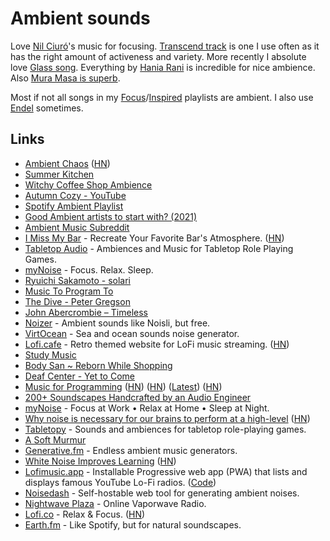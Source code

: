 # Ambient sounds

Love [Nil Ciuró](https://open.spotify.com/artist/2mKlC27x5dL4PIOwzwPGWh)'s music for focusing. [Transcend track](https://open.spotify.com/track/4luihFQ22pn73BCwIGfPlv) is one I use often as it has the right amount of activeness and variety. More recently I absolute love [Glass song](https://open.spotify.com/track/3cxBOgkPQKxUVASrzrxZAm). Everything by [Hania Rani](https://open.spotify.com/artist/14YzutUdMwS9yTnI0IFBaD) is incredible for nice ambience. Also [Mura Masa is superb](https://open.spotify.com/track/2lF5acSU8Vu9292cthQmc5).

Most if not all songs in my [Focus](https://open.spotify.com/playlist/0ESjwZeTcHOWzY3FYO5zs5)/[Inspired](https://open.spotify.com/track/4luihFQ22pn73BCwIGfPlv) playlists are ambient. I also use [Endel](https://endel.io/) sometimes.

## Links

- [Ambient Chaos](https://neal.fun/ambient-chaos/) ([HN](https://news.ycombinator.com/item?id=28566705))
- [Summer Kitchen](https://www.youtube.com/watch?v=e3UFuF4sXlc)
- [Witchy Coffee Shop Ambience](https://www.youtube.com/watch?v=xeMdp4wqrTw)
- [Autumn Cozy - YouTube](https://www.youtube.com/channel/UC8O01n9bla2e-o3GAsOkCEg)
- [Spotify Ambient Playlist](https://open.spotify.com/playlist/5QOChSDsvLTtBwXmIn8Pss?si=KShjGiRPT5ClDiRixB14xA)
- [Good Ambient artists to start with? (2021)](https://www.reddit.com/r/ambientmusic/comments/lal3t6/good_ambient_artists_to_start_with/)
- [Ambient Music Subreddit](https://www.reddit.com/r/ambientmusic/)
- [I Miss My Bar](http://imissmybar.com/) - Recreate Your Favorite Bar's Atmosphere. ([HN](https://news.ycombinator.com/item?id=26188710))
- [Tabletop Audio](https://tabletopaudio.com/) - Ambiences and Music for Tabletop Role Playing Games.
- [myNoise](https://mynoise.net/) - Focus. Relax. Sleep.
- [Ryuichi Sakamoto - solari](https://www.youtube.com/watch?v=n6OqLXvri3M)
- [Music To Program To](https://alangrow.com/blog/music-to-program-to)
- [The Dive - Peter Gregson](https://open.spotify.com/track/01hFM9dS9M6lN4rUvo4A2u?si=wxMth1B9RESvGLy7XDJj6w)
- [John Abercrombie – Timeless](https://open.spotify.com/track/3nTQL2ScjeyOxjqSmDoCCr?si=-2XNmJG1TPmi_fd2w9QMPQ)
- [Noizer](https://noizer.vercel.app/) - Ambient sounds like Noisli, but free.
- [VirtOcean](https://virtocean.com/) - Sea and ocean sounds noise generator.
- [Lofi.cafe](https://lofi.cafe/) - Retro themed website for LoFi music streaming. ([HN](https://news.ycombinator.com/item?id=26805702))
- [Study Music](https://eukaryotewritesblog.com/study-music/)
- [Body San ~ Reborn While Shopping](https://noumenalloom.bandcamp.com/album/body-san-reborn-while-shopping)
- [Deaf Center - Yet to Come](https://open.spotify.com/track/52o0rOFFGNEekY4o0xV0AK)
- [Music for Programming](https://www.musicforprogramming.net/) ([HN](https://news.ycombinator.com/item?id=21771600)) ([HN](https://news.ycombinator.com/item?id=27737887)) ([Latest](https://musicforprogramming.net/latest/)) ([HN](https://news.ycombinator.com/item?id=32009440))
- [200+ Soundscapes Handcrafted by an Audio Engineer](https://mynoise.net/noiseMachines.php)
- [myNoise](https://mynoise.net/) - Focus at Work • Relax at Home • Sleep at Night.
- [Why noise is necessary for our brains to perform at a high-level](https://ekin.substack.com/p/noise) ([HN](https://news.ycombinator.com/item?id=29027682))
- [Tabletopy](https://tabletopy.com/index.html) - Sounds and ambiences for tabletop role-playing games.
- [A Soft Murmur](https://asoftmurmur.com/)
- [Generative.fm](https://generative.fm/) - Endless ambient music generators.
- [White Noise Improves Learning](https://pubmed.ncbi.nlm.nih.gov/24345178/) ([HN](https://news.ycombinator.com/item?id=30600616))
- [Lofimusic.app](https://lofimusic.app/) - Installable Progressive web app (PWA) that lists and displays famous YouTube Lo-Fi radios. ([Code](https://github.com/maxence-charriere/lofimusic))
- [Noisedash](https://github.com/KevinThomas0/noisedash) - Self-hostable web tool for generating ambient noises.
- [Nightwave Plaza](https://plaza.one/) - Online Vaporwave Radio.
- [Lofi.co](https://lofi.co/) - Relax & Focus. ([HN](https://news.ycombinator.com/item?id=31470928))
- [Earth.fm](https://earth.fm/) - Like Spotify, but for natural soundscapes.
